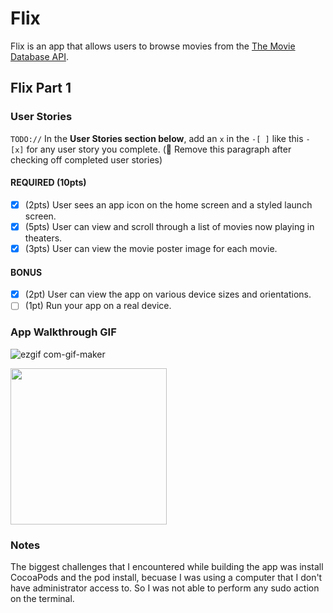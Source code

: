 # Flix

Flix is an app that allows users to browse movies from the [The Movie Database API](http://docs.themoviedb.apiary.io/#).

## Flix Part 1

### User Stories
`TODO://` In the **User Stories section below**, add an `x` in the `-[ ]` like this `- [x]` for any user story you complete. (🚫 Remove this paragraph after checking off completed user stories)

#### REQUIRED (10pts)
- [X] (2pts) User sees an app icon on the home screen and a styled launch screen.
- [X] (5pts) User can view and scroll through a list of movies now playing in theaters.
- [X] (3pts) User can view the movie poster image for each movie.

#### BONUS
- [X] (2pt) User can view the app on various device sizes and orientations.
- [ ] (1pt) Run your app on a real device.

### App Walkthrough GIF

![ezgif com-gif-maker](https://user-images.githubusercontent.com/107701554/190835265-85901d68-9772-4408-a5e3-7c0976b137e6.gif)


<img src="[https://user-images.githubusercontent.com/107701554/190835265-85901d68-9772-4408-a5e3-7c0976b137e6.gif]" width=250><br>

### Notes
The biggest challenges that I encountered while building the app was install CocoaPods and the pod install, becuase I was using a computer that I don't have administrator access to. So I was not able to perform any sudo action on the terminal. 
